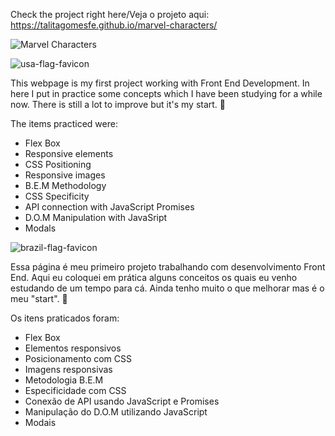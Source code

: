 Check the project right here/Veja o projeto aqui: https://talitagomesfe.github.io/marvel-characters/

![Marvel Characters](https://i.imgur.com/PKxWKhe.png)

![usa-flag-favicon](https://i.imgur.com/RAZx2ua.png)

This webpage is my first project working with Front End Development. In here I put in practice some concepts which I have been studying for a while now. There is still a lot to improve but it's my start. :slightly_smiling_face:

The items practiced were:

 - Flex Box
 - Responsive elements
 - CSS Positioning
 - Responsive images
 - B.E.M Methodology
 - CSS Specificity
 - API connection with JavaScript Promises
 - D.O.M Manipulation with JavaSript
 - Modals

![brazil-flag-favicon](https://i.imgur.com/5R3DqRQ.png)

Essa página é meu primeiro projeto trabalhando com desenvolvimento Front End. Aqui eu coloquei em prática alguns conceitos os quais eu venho estudando de um tempo para cá. Ainda tenho muito o que melhorar mas é o meu "start". :slightly_smiling_face:

Os itens praticados foram:

 - Flex Box
 - Elementos responsivos
 - Posicionamento com CSS
 - Imagens responsivas
 - Metodologia B.E.M
 - Especificidade com CSS
 - Conexão de API usando JavaScript e Promises
 - Manipulação do D.O.M utilizando JavaScript
 - Modais
